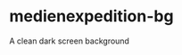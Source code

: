 # medienexpedition-bg
A clean dark screen background

<img href="https://github.com/medienexpedition/medienexpedition-bg/blob/master/medienexpedition-bg.png">
